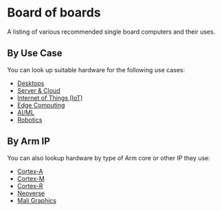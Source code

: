 # Board of boards

A listing of various recommended single board computers and their uses.

## By Use Case

You can look up suitable hardware for the following use cases:

- [Desktops](/use-cases/desktop.md)
- [Server & Cloud](/use-cases/server.md)
- [Internet of Things (IoT)](/use-cases/iot.md)
- [Edge Computing](/use-cases/edge.md)
- [AI/ML](/use-cases/ai-ml.md)
- [Robotics](/use-cases/robotics.md)

## By Arm IP

You can also lookup hardware by type of Arm core or other IP they use:

- [Cortex-A](/ip/cortex-a.md)
- [Cortex-M](/ip/cortex-m.md)
- [Cortex-R](/ip/cortex-r.md)
- [Neoverse](/ip/neoverse.md)
- [Mali Graphics](/ip/mali.md)